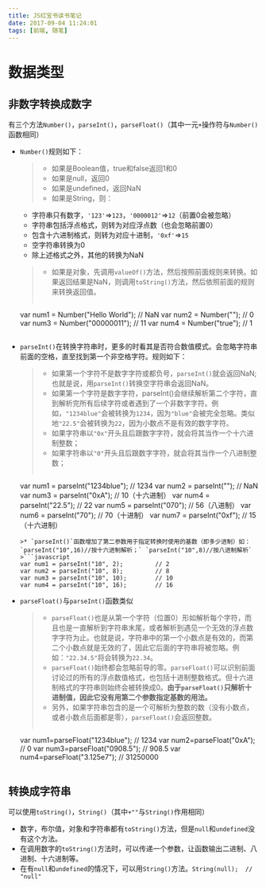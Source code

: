 ```yaml
---
title: JS红宝书读书笔记
date: 2017-09-04 11:24:01
tags: [前端, 随笔]
---
```


# 数据类型
## 非数字转换成数字
有三个方法`Number()`，`parseInt()`，`parseFloat()`（其中一元`+`操作符与`Number()`函数相同）
<!--more-->
- `Number()`规则如下：
  >* 如果是Boolean值，true和false返回1和0
  >* 如果是null，返回0
  >* 如果是undefined，返回NaN
  >* 如果是String，则：
    - 字符串只有数字，`'123'`=>`123`，`'0000012'`=>`12`（前置0会被忽略）
    - 字符串包括浮点格式，则转为对应浮点数（也会忽略前置0）
    - 包含十六进制格式，则转为对应十进制，`'0xf'`=>`15`
    - 空字符串转换为0
    - 除上述格式之外，其他的转换为NaN
  >* 如果是对象，先调用`valueOf()`方法，然后按照前面规则来转换。如果返回结果是NaN，则调用`toString()`方法，然后依照前面的规则来转换返回值。
  >```javascript
  var num1 = Number("Hello World");      // NaN
  var num2 = Number("");                 // 0
  var num3 = Number("00000011");         // 11
  var num4 = Number("true");             // 1
  ```
- `parseInt()`在转换字符串时，更多的时看其是否符合数值模式。会忽略字符串前面的空格，直至找到第一个非空格字符。规则如下：
  >* 如果第一个字符不是数字字符或都负号，`parseInt()`就会返回NaN; 也就是说，用`parseInt()`转换空字符串会返回NaN。
  >* 如果第一个字符是数字字符，parseInt()会继续解析第二个字符，直到解析完所有后续字符或者遇到了一个非数字字符。例如，`"1234blue"`会被转换为`1234`，因为`"blue"`会被完全忽略。类似地`"22.5"`会被转换为`22`，因为小数点不是有效的数字字符。
  >* 如果字符串以`"0x"`开头且后跟数字字符，就会将其当作一个十六进制整数；
  >* 如果字符串以`"0"`开头且后跟数字字符，就会将其当作一个八进制整数；
  >```javascript
  var num1 = parseInt("1234blue");      // 1234
  var num2 = parseInt("");              // NaN
  var num3 = parseInt("0xA");           // 10（十六进制）
  var num4 = parseInt("22.5");          // 22
  var num5 = parseInt("070");           // 56（八进制）
  var num6 = parseInt("70");            // 70（十进制）
  var num7 = parseInt("0xf");           // 15（十六进制）
  ```
  >* `parseInt()`函数增加了第二参数用于指定转换时使用的基数（即多少进制）如：`parseInt("10",16)//按十六进制解析；` `parseInt("10",8)//按八进制解析`
  >```javascript
  var num1 = parseInt("10", 2);         // 2
  var num2 = parseInt("10", 8);         // 8
  var num3 = parseInt("10", 10);        // 10
  var num4 = parseInt("10", 16);        // 16
  ```
- `parseFloat()`与`parseInt()`函数类似
  >* `parseFloat()`也是从第一个字符（位置0）形如解析每个字符，而且也是一直解析到字符串末尾，或者解析到遇见一个无效的浮点数字字符为止。也就是说，字符串中的第一个小数点是有效的，而第二个小数点就是无效的了，因此它后面的字符串将被忽略。例如：`"22.34.5"`将会转换为`22.34`。
  >* `parseFloat()`始终都会忽略前导的零。`parseFloat()`可以识别前面讨论过的所有的浮点数值格式，也包括十进制整数格式。但十六进制格式的字符串则始终会被转换成0。**由于`parseFloat()`只解析十进制值，因此它没有用第二个参数指定基数的用法。**
  >* 另外，如果字符串包含的是一个可解析为整数的数（没有小数点，或者小数点后面都是零），`parseFloat()`会返回整数。
  >```javascript
  var num1=parseFloat("1234blue");      // 1234
  var num2=parseFloat("0xA");           // 0
  var num3=parseFloat("0908.5");        // 908.5
  var num4=parseFloat("3.125e7");       // 31250000
  ```
## 转换成字符串
可以使用`toString()`，`String()`（其中`+""`与`String()`作用相同） 

- 数字，布尔值，对象和字符串都有`toString()`方法，但是`null`和`undefined`没有这个方法。
- 在调用数字的`toString()`方法时，可以传递一个参数，让函数输出二进制、八进制、十六进制等。
- 在有`null`和`undefined`的情况下，可以用`String()`方法。`String(null);  // "null"`
